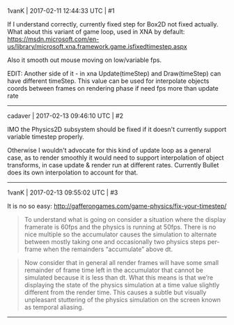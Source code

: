 1vanK | 2017-02-11 12:44:33 UTC | #1

If I understand correctly, currently fixed step for Box2D not fixed actually. What about this variant of game loop, used in XNA by default: https://msdn.microsoft.com/en-us/library/microsoft.xna.framework.game.isfixedtimestep.aspx

Also it smooth out mouse moving on low/variable fps.

EDIT: Another side of it - in xna Update(timeStep) and Draw(timeStep) can have different timeStep. This value can be used for interpolate objects coords between frames on rendering phase if need fps more than update rate

-------------------------

cadaver | 2017-02-13 09:46:10 UTC | #2

IMO the Physics2D subsystem should be fixed if it doesn't currently support variable timestep properly.

Otherwise I wouldn't advocate for this kind of update loop as a general case, as to render smoothly it would need to support  interpolation of object transforms, in case update & render run at different rates. Currently Bullet does its own interpolation to account for that.

-------------------------

1vanK | 2017-02-13 09:55:02 UTC | #3

It is no so easy: http://gafferongames.com/game-physics/fix-your-timestep/


> To understand what is going on consider a situation where the display framerate is 60fps and the physics is running at 50fps. There is no nice multiple so the accumulator causes the simulation to alternate between mostly taking one and occasionally two physics steps per-frame when the remainders “accumulate” above dt.

>Now consider that in general all render frames will have some small remainder of frame time left in the accumulator that cannot be simulated because it is less than dt. What this means is that we’re displaying the state of the physics simulation at a time value slightly different from the render time. This causes a subtle but visually unpleasant stuttering of the physics simulation on the screen known as temporal aliasing.

-------------------------

